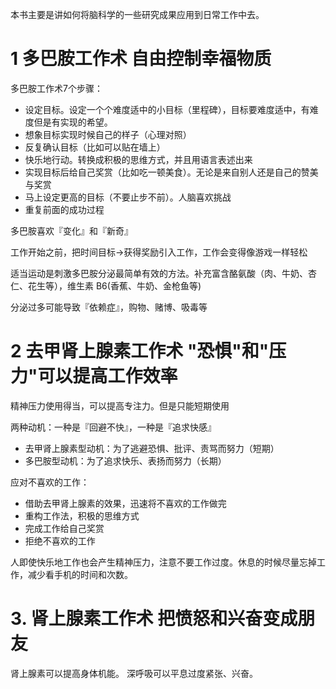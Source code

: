 本书主要是讲如何将脑科学的一些研究成果应用到日常工作中去。

# 1 多巴胺工作术 自由控制幸福物质

多巴胺工作术7个步骤：

- 设定目标。设定一个个难度适中的小目标（里程碑），目标要难度适中，有难度但是有实现的希望。
- 想象目标实现时候自己的样子（心理对照）
- 反复确认目标（比如可以贴在墙上）
- 快乐地行动。转换成积极的思维方式，并且用语言表述出来
- 实现目标后给自己奖赏（比如吃一顿美食）。无论是来自别人还是自己的赞美与奖赏
- 马上设定更高的目标（不要止步不前）。人脑喜欢挑战
- 重复前面的成功过程

多巴胺喜欢『变化』和『新奇』

工作开始之前，把时间目标->获得奖励引入工作，工作会变得像游戏一样轻松

适当运动是刺激多巴胺分泌最简单有效的方法。补充富含酪氨酸（肉、牛奶、杏仁、花生等），维生素 B6(香蕉、牛奶、金枪鱼等)

分泌过多可能导致『依赖症』，购物、赌博、吸毒等

# 2 去甲肾上腺素工作术 "恐惧"和"压力"可以提高工作效率

精神压力使用得当，可以提高专注力。但是只能短期使用

两种动机：一种是『回避不快』，一种是『追求快感』

- 去甲肾上腺素型动机：为了逃避恐惧、批评、责骂而努力（短期）
- 多巴胺型动机：为了追求快乐、表扬而努力（长期）

应对不喜欢的工作：

- 借助去甲肾上腺素的效果，迅速将不喜欢的工作做完
- 重构工作法，积极的思维方式
- 完成工作给自己奖赏
- 拒绝不喜欢的工作

人即使快乐地工作也会产生精神压力，注意不要工作过度。休息的时候尽量忘掉工作，减少看手机的时间和次数。

# 3. 肾上腺素工作术  把愤怒和兴奋变成朋友

肾上腺素可以提高身体机能。
深呼吸可以平息过度紧张、兴奋。
